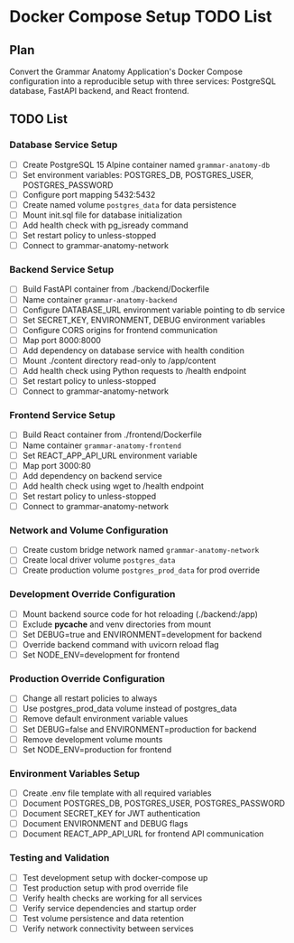 # Docker Compose Setup TODO List

## Plan
Convert the Grammar Anatomy Application's Docker Compose configuration into a reproducible setup with three services: PostgreSQL database, FastAPI backend, and React frontend.

## TODO List

### Database Service Setup
- [ ] Create PostgreSQL 15 Alpine container named `grammar-anatomy-db`
- [ ] Set environment variables: POSTGRES_DB, POSTGRES_USER, POSTGRES_PASSWORD
- [ ] Configure port mapping 5432:5432
- [ ] Create named volume `postgres_data` for data persistence
- [ ] Mount init.sql file for database initialization
- [ ] Add health check with pg_isready command
- [ ] Set restart policy to unless-stopped
- [ ] Connect to grammar-anatomy-network

### Backend Service Setup  
- [ ] Build FastAPI container from ./backend/Dockerfile
- [ ] Name container `grammar-anatomy-backend`
- [ ] Configure DATABASE_URL environment variable pointing to db service
- [ ] Set SECRET_KEY, ENVIRONMENT, DEBUG environment variables
- [ ] Configure CORS origins for frontend communication
- [ ] Map port 8000:8000
- [ ] Add dependency on database service with health condition
- [ ] Mount ./content directory read-only to /app/content
- [ ] Add health check using Python requests to /health endpoint
- [ ] Set restart policy to unless-stopped
- [ ] Connect to grammar-anatomy-network

### Frontend Service Setup
- [ ] Build React container from ./frontend/Dockerfile  
- [ ] Name container `grammar-anatomy-frontend`
- [ ] Set REACT_APP_API_URL environment variable
- [ ] Map port 3000:80
- [ ] Add dependency on backend service
- [ ] Add health check using wget to /health endpoint
- [ ] Set restart policy to unless-stopped
- [ ] Connect to grammar-anatomy-network

### Network and Volume Configuration
- [ ] Create custom bridge network named `grammar-anatomy-network`
- [ ] Create local driver volume `postgres_data`
- [ ] Create production volume `postgres_prod_data` for prod override

### Development Override Configuration
- [ ] Mount backend source code for hot reloading (./backend:/app)
- [ ] Exclude __pycache__ and venv directories from mount
- [ ] Set DEBUG=true and ENVIRONMENT=development for backend
- [ ] Override backend command with uvicorn reload flag
- [ ] Set NODE_ENV=development for frontend

### Production Override Configuration
- [ ] Change all restart policies to always
- [ ] Use postgres_prod_data volume instead of postgres_data
- [ ] Remove default environment variable values
- [ ] Set DEBUG=false and ENVIRONMENT=production for backend
- [ ] Remove development volume mounts
- [ ] Set NODE_ENV=production for frontend

### Environment Variables Setup
- [ ] Create .env file template with all required variables
- [ ] Document POSTGRES_DB, POSTGRES_USER, POSTGRES_PASSWORD
- [ ] Document SECRET_KEY for JWT authentication
- [ ] Document ENVIRONMENT and DEBUG flags
- [ ] Document REACT_APP_API_URL for frontend API communication

### Testing and Validation
- [ ] Test development setup with docker-compose up
- [ ] Test production setup with prod override file
- [ ] Verify health checks are working for all services
- [ ] Verify service dependencies and startup order
- [ ] Test volume persistence and data retention
- [ ] Verify network connectivity between services